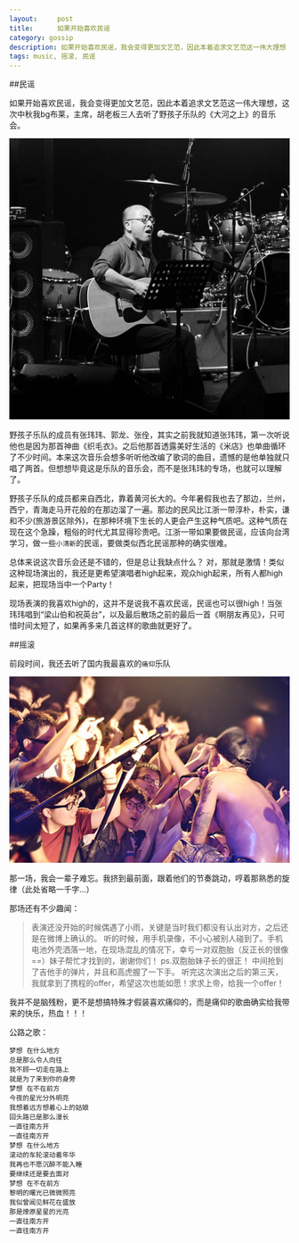 ```yaml
---
layout:     post
title:      如果开始喜欢民谣
category: gossip
description: 如果开始喜欢民谣，我会变得更加文艺范，因此本着追求文艺范这一伟大理想
tags: music, 摇滚, 民谣
---
```

##民谣

如果开始喜欢民谣，我会变得更加文艺范，因此本着追求文艺范这一伟大理想，这次中秋我bg布莱，主席，胡老板三人去听了野孩子乐队的《大河之上》的音乐会。

![zhangweiwei](/images/2012/zhangweiwei.jpg)

野孩子乐队的成员有张玮玮、郭龙、张佺，其实之前我就知道张玮玮，第一次听说他也是因为那首神曲《织毛衣》。之后他那首透露美好生活的《米店》也单曲循环了不少时间。本来这次音乐会想多听听他改编了歌词的曲目，遗憾的是他单独就只唱了两首。但想想毕竟这是乐队的音乐会，而不是张玮玮的专场，也就可以理解了。

野孩子乐队的成员都来自西北，靠着黄河长大的。今年暑假我也去了那边，兰州，西宁，青海走马开花般的在那边溜了一遍。那边的民风比江浙一带淳朴，朴实，谦和不少(旅游景区除外)，在那种环境下生长的人更会产生这种气质吧。这种气质在现在这个急躁，粗俗的时代尤其显得珍贵吧。江浙一带如果要做民谣，应该向台湾学习，做一些`小清新`的民谣，要做类似西北民谣那种的确实很难。

总体来说这次音乐会还是不错的，但是总让我缺点什么？ 对，那就是激情！类似这种现场演出的，我还是更希望演唱者high起来，观众high起来，所有人都high起来，把现场当中一个Party！

现场表演的我喜欢high的，这并不是说我不喜欢民谣，民谣也可以很high！当张玮玮唱到“梁山伯和祝英台”，以及最后散场之前的最后一首《啊朋友再见》，只可惜时间太短了，如果再多来几首这样的歌曲就更好了。

##摇滚

前段时间，我还去听了国内我最喜欢的`痛仰`乐队

![tongyagn](/images/2012/tongyagn.jpg)

那一场，我会一辈子难忘。我挤到最前面，跟着他们的节奏跳动，哼着那熟悉的旋律（此处省略一千字...）

那场还有不少趣闻：

>   表演还没开始的时候偶遇了小雨，关键是当时我们都没有认出对方，之后还是在微博上确认的。 
>   听的时候，用手机录像，不小心被别人碰到了。手机电池外壳洒落一地，在现场混乱的情况下，幸亏一对双胞胎（反正长的很像==）妹子帮忙才找到的，谢谢你们！ ps.双胞胎妹子长的很正！ 
>   中间抢到了吉他手的弹片，并且和高虎握了一下手。 
>   听完这次演出之后的第三天，我就拿到了携程的offer，希望这次也能如愿！求求上帝，给我一个offer！ 

我并不是脑残粉，更不是想搞特殊才假装喜欢痛仰的，而是痛仰的歌曲确实给我带来的快乐，热血！！！

公路之歌：

	梦想 在什么地方
	总是那么令人向往
	我不顾一切走在路上
	就是为了来到你的身旁
	梦想 在不在前方
	今夜的星光分外明亮
	我想着远方想着心上的姑娘
	回头路已是那么漫长
	一直往南方开
	一直往南方开
	梦想 在什么地方
	滚动的车轮滚动着年华
	我再也不愿沉醉不能入睡
	要继续还是要去面对
	梦想 在不在前方
	黎明的曙光已微微照亮
	我似曾闻见鲜花在盛放
	那是燎原星星的光亮
	一直往南方开
	一直往南方开
